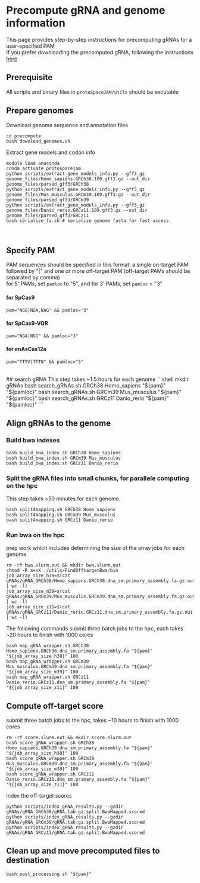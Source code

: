 # Precompute gRNA and genome information
This page provides step-by-step instructions for precomputing gRNAs for a user-specified PAM  
If you prefer downloading the precomputed gRNA, following the instructions [here](https://github.com/czbiohub/protoSpaceJAM#download-and-unzip-pre-computed-data)

## Prerequisite
All scripts and binary files in `protoSpaceJAM/utils` should be excutable
</br>

## Prepare genomes
Download genome sequence and annotation files 
```shell
cd precompute
bash download_genomes.sh
```
Extract gene models and codon info
```shell
module load anaconda
conda activate protospacejam
python scripts/extract_gene_models_info.py --gff3_gz genome_files/Homo_sapiens.GRCh38.109.gff3.gz --out_dir genome_files/parsed_gff3/GRCh38
python scripts/extract_gene_models_info.py --gff3_gz genome_files/Mus_musculus.GRCm39.109.gff3.gz --out_dir genome_files/parsed_gff3/GRCm39
python scripts/extract_gene_models_info.py --gff3_gz genome_files/Danio_rerio.GRCz11.109.gff3.gz --out_dir genome_files/parsed_gff3/GRCz11
bash serialize_fa.sh # serialize genome fasta for fast access
```
</br>

## Specify PAM  
PAM sequences should be specified in this format: a single on-target PAM followed by "|" and one or more off-target PAM (off-target PAMs should be separated by comma)  
for 5' PAMs, set `pamloc` to "5", and for 3' PAMs, set `pamloc` = "3"    
#### for SpCas9
```shell
pam="NGG|NGA,NAG" && pamloc="3"
```
#### for SpCas9-VQR
```shell
pam="NGA|NGG" && pamloc="3"
```
#### for enAsCas12a
```shell
pam="TTTV|TTTN" && pamloc="5"
```
</br>
## search gRNA  
This step takes ~1.5 hours for each genome  
```shell
mkdir gRNAs
bash search_gRNAs.sh GRCh38 Homo_sapiens "${pam}" "${pamloc}"
bash search_gRNAs.sh GRCm39 Mus_musculus "${pam}" "${pamloc}"
bash search_gRNAs.sh GRCz11 Danio_rerio "${pam}" "${pamloc}"
```
</br>

## Align gRNAs to the genome
### Build bwa indexes
```shell
bash build_bwa_index.sh GRCh38 Homo_sapiens
bash build_bwa_index.sh GRCm39 Mus_musculus
bash build_bwa_index.sh GRCz11 Danio_rerio
```
### Split the gRNA files into small chunks, for parallele computing on the hpc
This step takes ~50 minutes for each genome.
```shell
bash split4mapping.sh GRCh38 Homo_sapiens
bash split4mapping.sh GRCm39 Mus_musculus
bash split4mapping.sh GRCz11 Danio_rerio
```
### Run bwa on the hpc

prep work which includes determining the size of the array jobs for each genome
```shell
rm -rf bwa.slurm.out && mkdir bwa.slurm.out
chmod -R a+xX ./utils/FindOfftargetBwa/bin
job_array_size_h38=$(cat gRNAs/gRNA_GRCh38/Homo_sapiens.GRCh38.dna_sm.primary_assembly.fa.gz.out.split.tab | wc -l)
job_array_size_m39=$(cat gRNAs/gRNA_GRCm39/Mus_musculus.GRCm39.dna_sm.primary_assembly.fa.gz.out.split.tab | wc -l)
job_array_size_z11=$(cat gRNAs/gRNA_GRCz11/Danio_rerio.GRCz11.dna_sm.primary_assembly.fa.gz.out.split.tab | wc -l)
```
The following commands submit three batch jobs to the hpc, each takes ~20 hours to finish with 1000 cores  

```shell
bash map_gRNA_wrapper.sh GRCh38 Homo_sapiens.GRCh38.dna_sm.primary_assembly.fa "${pam}" "${job_array_size_h38}" 100
bash map_gRNA_wrapper.sh GRCm39 Mus_musculus.GRCm39.dna_sm.primary_assembly.fa "${pam}" "${job_array_size_m39}" 100
bash map_gRNA_wrapper.sh GRCz11 Danio_rerio.GRCz11.dna_sm.primary_assembly.fa "${pam}" "${job_array_size_z11}" 100
```
## Compute off-target score
submit three batch jobs to the hpc, takes ~10 hours to finish with 1000 cores
```shell
rm -rf score.slurm.out && mkdir score.slurm.out
bash score_gRNA_wrapper.sh GRCh38 Homo_sapiens.GRCh38.dna_sm.primary_assembly.fa "${pam}" "${job_array_size_h38}" 100
bash score_gRNA_wrapper.sh GRCm39 Mus_musculus.GRCm39.dna_sm.primary_assembly.fa "${pam}" "${job_array_size_m39}" 100
bash score_gRNA_wrapper.sh GRCz11 Danio_rerio.GRCz11.dna_sm.primary_assembly.fa "${pam}" "${job_array_size_z11}" 100
```
index the off-target scores
```shell
python scripts/index_gRNA_results.py --gzdir gRNAs/gRNA_GRCh38/gRNA.tab.gz.split.BwaMapped.scored
python scripts/index_gRNA_results.py --gzdir gRNAs/gRNA_GRCm39/gRNA.tab.gz.split.BwaMapped.scored
python scripts/index_gRNA_results.py --gzdir gRNAs/gRNA_GRCz11/gRNA.tab.gz.split.BwaMapped.scored
```
## Clean up and move precomputed files to destination
```shell
bash post_processing.sh "${pam}"
```
